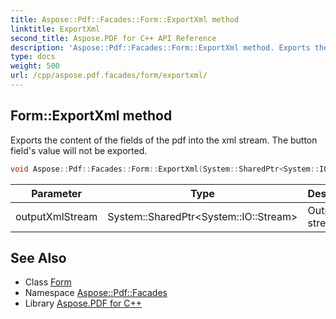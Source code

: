 ```yaml
---
title: Aspose::Pdf::Facades::Form::ExportXml method
linktitle: ExportXml
second_title: Aspose.PDF for C++ API Reference
description: 'Aspose::Pdf::Facades::Form::ExportXml method. Exports the content of the fields of the pdf into the xml stream. The button field''s value will not be exported in C++.'
type: docs
weight: 500
url: /cpp/aspose.pdf.facades/form/exportxml/
---
```

## Form::ExportXml method


Exports the content of the fields of the pdf into the xml stream. The button field's value will not be exported.

```cpp
void Aspose::Pdf::Facades::Form::ExportXml(System::SharedPtr<System::IO::Stream> outputXmlStream)
```


| Parameter | Type | Description |
| --- | --- | --- |
| outputXmlStream | System::SharedPtr\<System::IO::Stream\> | Output Xml stream. |

## See Also

* Class [Form](../)
* Namespace [Aspose::Pdf::Facades](../../)
* Library [Aspose.PDF for C++](../../../)
